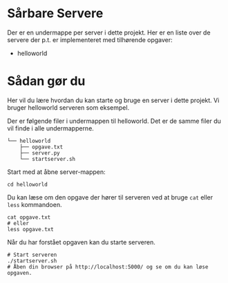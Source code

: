 # Sårbare Servere

Der er en undermappe per server i dette projekt. Her er en
liste over de servere der p.t. er implementeret med tilhørende opgaver:

- helloworld

# Sådan gør du

Her vil du lære hvordan du kan starte og bruge en server i dette projekt.
Vi bruger helloworld serveren som eksempel.

Der er følgende filer i undermappen til helloworld. Det er de samme filer du vil
finde i alle undermapperne.

```
└── helloworld
    ├── opgave.txt
    ├── server.py
    └── startserver.sh
```

Start med at åbne server-mappen:

```
cd helloworld
```


Du kan læse om den opgave der hører til serveren ved at bruge `cat` eller `less` kommandoen.

```
cat opgave.txt
# eller
less opgave.txt
```

Når du har forstået opgaven kan du starte serveren.

```
# Start serveren
./startserver.sh
# Åben din browser på http://localhost:5000/ og se om du kan løse opgaven.
```
